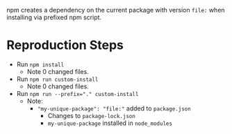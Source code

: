 npm creates a dependency on the current package with version `file:` when installing via prefixed npm script.

# Reproduction Steps

- Run `npm install`
  - Note 0 changed files.
- Run `npm run custom-install`
  - Note 0 changed files.
- Run `npm run --prefix="." custom-install`
  - Note:
	  - `"my-unique-package": "file:"` added to `package.json`
		- Changes to `package-lock.json`
		- `my-unique-package` installed in `node_modules`
